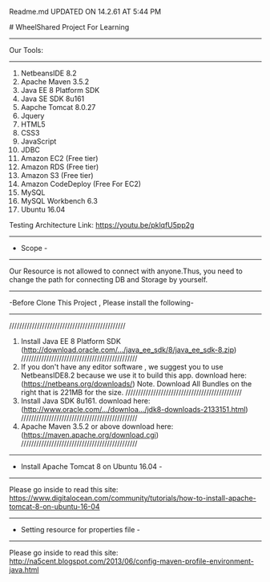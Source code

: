 ﻿Readme.md UPDATED ON 14.2.61 AT 5:44 PM 

﻿# WheelShared Project For Learning

**************************************************************
Our Tools:
**************************************************************
1. NetbeansIDE 8.2
2. Apache Maven 3.5.2
3. Java EE 8 Platform SDK
4. Java SE SDK 8u161
5. Aapche Tomcat 8.0.27
6. Jquery
7. HTML5
8. CSS3
9. JavaScript
10. JDBC
11. Amazon EC2 (Free tier)
12. Amazon RDS (Free tier)
13. Amazon S3 (Free tier)
14. Amazon CodeDeploy (Free For EC2)
15. MySQL
16. MySQL Workbench 6.3
17. Ubuntu 16.04

Testing Architecture Link:
https://youtu.be/pklqfU5pp2g

**************************************************************
- Scope -
**************************************************************
Our Resource is not allowed to connect with anyone.Thus, you need to change the path for connecting DB and Storage by yourself.

**************************************************************
-Before Clone This Project , Please install the following-
**************************************************************
//////////////////////////////////////////////
1. Install Java EE 8 Platform SDK (http://download.oracle.com/…/java_ee_sdk/8/java_ee_sdk-8.zip)
//////////////////////////////////////////////
2. If you don't have any editor software , we suggest you to use NetbeansIDE8.2 because we use it to build this app. download here: (https://netbeans.org/downloads/) Note. Download All Bundles on the right that is 221MB for the size.
//////////////////////////////////////////////
3. Install Java SDK 8u161. 
download here: (http://www.oracle.com/…/downloa…/jdk8-downloads-2133151.html)
//////////////////////////////////////////////
3. Apache Maven 3.5.2 or above download here: (https://maven.apache.org/download.cgi)
//////////////////////////////////////////////

**************************************************************
- Install Apache Tomcat 8 on Ubuntu 16.04 -
**************************************************************
Please go inside to read this site:
https://www.digitalocean.com/community/tutorials/how-to-install-apache-tomcat-8-on-ubuntu-16-04

**************************************************************
- Setting resource for properties file -
**************************************************************
Please go inside to read this site:
http://na5cent.blogspot.com/2013/06/config-maven-profile-environment-java.html

